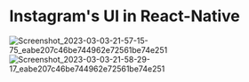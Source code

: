 # Instagram's UI in React-Native

![Screenshot_2023-03-03-21-57-15-75_eabe207c46be744962e72561be74e251](https://user-images.githubusercontent.com/90444477/222774722-271cf79b-a17d-4c16-80a5-281569fd1bad.jpg)
![Screenshot_2023-03-03-21-58-29-17_eabe207c46be744962e72561be74e251](https://user-images.githubusercontent.com/90444477/222774739-596bf816-4807-4fe4-a8e9-dad3878a5f9e.jpg)
